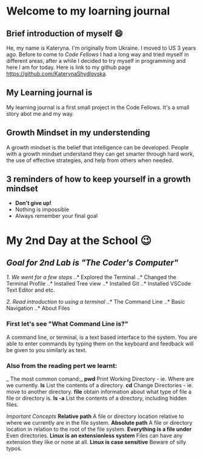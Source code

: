 # Welcome to my loarning journal


## Brief introduction of myself :smile:

He, my name is Kateryna. I'm originally from Ukraine. I moved to US 3 years ago. Before to come to _Code Fellows_ I had a long way and tried myself in different areas, after a while I decided to try myself in programming and here I am for today.
Here is link to my github page https://github.com/KaterynaShydlovska.

## My Learning journal is

My learning journal is a first small project in the Code Fellows.
It's a small story abot me and my way.

## Growth Mindset in my understending 
A growth mindset is the belief that intelligence can be developed. People with a growth mindset understand they can get smarter through hard work, the use of effective strategies, and help from others when needed.

## 3 reminders of how to keep yourself in a growth mindset
 
- **Don't give up!**
- Nothing is impossible
- Always remember your final goal


# My 2nd Day at the School :wink:

## _Goal for 2nd Lab is "The Coder's Computer"_
*1. We went for a few steps* 
..* Explored the Terminal
..* Changed the Terminal Profile
..* Installed Tree view
..* Installed Git
..* Installed VSCode Text Editor and etc.

*2. Read introduction to using a terminal*
..* The Command Line
..* Basic Navigation
..* About Files


### First let's see "What Command Line is?"
A command line, or terminal, is a text based interface to the system. You are able to enter commands by typing them on the keyboard and feedback will be given to you similarly as text.


### Also from the reading pert we learnt:

_ The most common comand:_
**pwd**
Print Working Directory - ie. Where are we currently.
**ls**
List the contents of a directory.
**cd**
Change Directories - ie. move to another directory.
**file**
obtain information about what type of file a file or directory is.
**ls -a**
List the contents of a directory, including hidden files.


_Important Concepts_
**Relative path**
A file or directory location relative to where we currently are in the file system.
**Absolute path**
A file or directory location in relation to the root of the file system.
**Everything is a file under**
Even directories.
**Linux is an extensionless system**
Files can have any extension they like or none at all.
**Linux is case sensitive**
Beware of silly typos.


